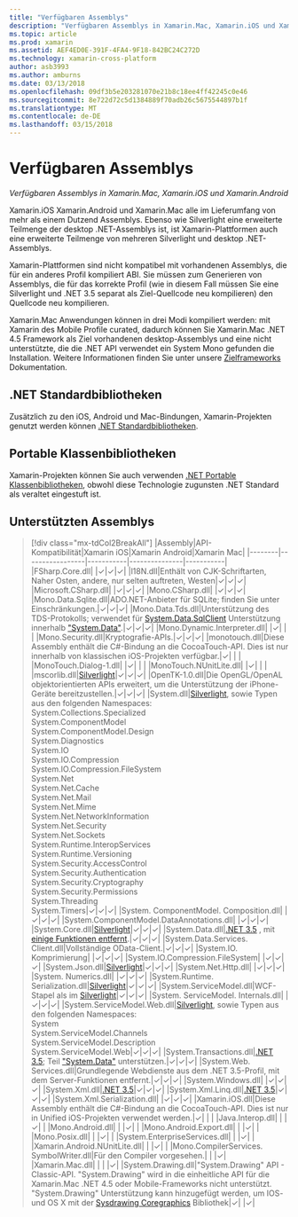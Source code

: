 ```yaml
---
title: "Verfügbaren Assemblys"
description: "Verfügbaren Assemblys in Xamarin.Mac, Xamarin.iOS und Xamarin.Android"
ms.topic: article
ms.prod: xamarin
ms.assetid: AEF4ED0E-391F-4FA4-9F18-842BC24C272D
ms.technology: xamarin-cross-platform
author: asb3993
ms.author: amburns
ms.date: 03/13/2018
ms.openlocfilehash: 09df3b5e203281070e21b8c18ee4ff42245c0e46
ms.sourcegitcommit: 8e722d72c5d1384889f70adb26c5675544897b1f
ms.translationtype: MT
ms.contentlocale: de-DE
ms.lasthandoff: 03/15/2018
---
```

# <a name="available-assemblies"></a>Verfügbaren Assemblys

_Verfügbaren Assemblys in Xamarin.Mac, Xamarin.iOS und Xamarin.Android_

Xamarin.iOS Xamarin.Android und Xamarin.Mac alle im Lieferumfang von mehr als einem Dutzend Assemblys. Ebenso wie Silverlight eine erweiterte Teilmenge der desktop .NET-Assemblys ist, ist Xamarin-Plattformen auch eine erweiterte Teilmenge von mehreren Silverlight und desktop .NET-Assemblys.

Xamarin-Plattformen sind nicht kompatibel mit vorhandenen Assemblys, die für ein anderes Profil kompiliert ABI. Sie müssen zum Generieren von Assemblys, die für das korrekte Profil (wie in diesem Fall müssen Sie eine Silverlight und .NET 3.5 separat als Ziel-Quellcode neu kompilieren) den Quellcode neu kompilieren.

Xamarin.Mac Anwendungen können in drei Modi kompiliert werden: mit Xamarin des Mobile Profile curated, dadurch können Sie Xamarin.Mac .NET 4.5 Framework als Ziel vorhandenen desktop-Assemblys und eine nicht unterstützte, die die .NET API verwendet ein System Mono gefunden die Installation. Weitere Informationen finden Sie unter unsere [Zielframeworks](~/mac/platform/target-framework.md) Dokumentation.


## <a name="net-standard-libraries"></a>.NET Standardbibliotheken

Zusätzlich zu den iOS, Android und Mac-Bindungen, Xamarin-Projekten genutzt werden können [.NET Standardbibliotheken](~/cross-platform/app-fundamentals/net-standard.md).

## <a name="portable-class-libraries"></a>Portable Klassenbibliotheken
 
Xamarin-Projekten können Sie auch verwenden [.NET Portable Klassenbibliotheken](~/cross-platform/app-fundamentals/pcl.md), obwohl diese Technologie zugunsten .NET Standard als veraltet eingestuft ist.

## <a name="supported-assemblies"></a>Unterstützten Assemblys

> [!div class="mx-tdCol2BreakAll"]
> |Assembly|API-Kompatibilität|Xamarin iOS|Xamarin Android|Xamarin Mac|
> |--------|-----------------|-----------|---------------|-----------|
> |FSharp.Core.dll| |✓|✓|✓|
> |l18N.dll|Enthält von CJK-Schriftarten, Naher Osten, andere, nur selten auftreten, Westen|✓|✓|✓|
> |Microsoft.CSharp.dll| |✓|✓|✓|
> |Mono.CSharp.dll| |✓|✓|✓|
> |Mono.Data.Sqlite.dll|ADO.NET-Anbieter für SQLite; finden Sie unter Einschränkungen.|✓|✓|✓|
> |Mono.Data.Tds.dll|Unterstützung des TDS-Protokolls; verwendet für [System.Data.SqlClient](https://developer.xamarin.com/api/namespace/System.Data.SqlClient/) Unterstützung innerhalb ["System.Data"](https://developer.xamarin.com/api/namespace/System.Data/).|✓|✓|✓|
> |Mono.Dynamic.&#8203;Interpreter.dll| |✓| | |
> |Mono.Security.dll|Kryptografie-APIs.|✓|✓|✓|
> |monotouch.dll|Diese Assembly enthält die C#-Bindung an die CocoaTouch-API. Dies ist nur innerhalb von klassischen iOS-Projekten verfügbar.|✓| | |
> |MonoTouch.&#8203;Dialog-1.dll| |✓| | |
> |MonoTouch.&#8203;NUnitLite.dll| |✓| | |
> |mscorlib.dll|[Silverlight](https://msdn.microsoft.com/en-us/library/cc838194(VS.95).aspx)|✓|✓|✓|
> |OpenTK-1.0.dll|Die OpenGL/OpenAL objektorientierten APIs erweitert, um die Unterstützung der iPhone-Geräte bereitzustellen.|✓|✓|✓|
> |System.dll|[Silverlight](https://msdn.microsoft.com/en-us/library/cc838194(VS.95).aspx), sowie Typen aus den folgenden Namespaces:<br />System.Collections.Specialized<br />System.&#8203;ComponentModel<br />System.ComponentModel.Design<br />System.Diagnostics<br />System.IO<br />System.IO.Compression<br />System.IO.Compression.FileSystem<br />System.Net<br />System.Net.Cache<br />System.Net.Mail<br />System.Net.Mime<br />System.Net.&#8203;NetworkInformation<br />System.Net.Security<br />System.Net.Sockets<br />System.Runtime.&#8203;InteropServices<br />System.Runtime.Versioning<br />System.Security.&#8203;AccessControl<br />System.Security.Authentication<br />System.Security.&#8203;Cryptography<br />System.Security.Permissions<br />System.Threading<br />System.Timers|✓|✓|✓|
> |System. &#8203;ComponentModel. &#8203;Composition.dll| |✓|✓|✓|
> |System.&#8203;ComponentModel.&#8203;DataAnnotations.dll| |✓|✓|✓|
> |System.Core.dll|[Silverlight](https://msdn.microsoft.com/en-us/library/cc838194(VS.95).aspx)|✓|✓|✓|
> |System.Data.dll|[.NET 3.5](http://msdn.microsoft.com/en-us/library/ms229335.aspx) , mit [einige Funktionen entfernt](~/ios/data-cloud/system.data.md).|✓|✓|✓|
> |System.Data.&#8203;Services.&#8203;Client.dll|Vollständige OData-Client.|✓|✓|✓|
> |System.IO. &#8203;Komprimierung| |✓|✓|✓|
> |System.IO.&#8203;Compression.&#8203;FileSystem| |✓|✓|✓|
> |System.Json.dll|[Silverlight](http://msdn.microsoft.com/en-us/library/cc838194(VS.95).aspx)|✓|✓|✓|
> |System.Net.&#8203;Http.dll| |✓|✓|✓|
> |System. &#8203;Numerics.dll| |✓|✓|✓|
> |System.Runtime.&#8203;Serialization.dll|[Silverlight](http://msdn.microsoft.com/en-us/library/cc838194(VS.95).aspx)|✓|✓|✓|
> |System.&#8203;ServiceModel.dll|WCF-Stapel als im [Silverlight](http://msdn.microsoft.com/en-us/library/cc838194(VS.95).aspx)|✓|✓|✓|
> |System. &#8203;ServiceModel. &#8203;Internals.dll| |✓|✓|✓|
> |System.&#8203;ServiceModel.&#8203;Web.dll|[Silverlight](http://msdn.microsoft.com/en-us/library/cc838194(VS.95).aspx), sowie Typen aus den folgenden Namespaces: <br />System<br />System.ServiceModel.Channels<br />System.ServiceModel.Description<br />System.ServiceModel.Web|✓|✓|✓|
> |System.&#8203;Transactions.dll|[.NET 3.5](http://msdn.microsoft.com/en-us/library/ms229335.aspx); Teil ["System.Data"](~/ios/data-cloud/system.data.md) unterstützen.|✓|✓|✓|
> |System.Web.&#8203;Services.dll|Grundlegende Webdienste aus dem .NET 3.5-Profil, mit dem Server-Funktionen entfernt.|✓|✓|✓|
> |System.&#8203;Windows.dll| |✓|✓|✓|
> |System.&#8203;Xml.dll|[.NET 3.5](http://msdn.microsoft.com/en-us/library/ms229335.aspx)|✓|✓|✓|
> |System.Xml.&#8203;Linq.dll|[.NET 3.5](http://msdn.microsoft.com/en-us/library/ms229335.aspx)|✓|✓|✓|
> |System.Xml.Serialization.dll| |✓|✓|✓|
> |Xamarin.iOS.dll|Diese Assembly enthält die C#-Bindung an die CocoaTouch-API. Dies ist nur in Unified iOS-Projekten verwendet werden.|✓| | |
> |Java.Interop.dll| | |✓| |
> |Mono.Android.dll| | |✓| |
> |Mono.Android.&#8203;Export.dll| | |✓| |
> |Mono.Posix.dll| | |✓| |
> |System.&#8203;EnterpriseServices.dll| | |✓| |
> |Xamarin.Android.&#8203;NUnitLite.dll| | |✓| |
> |Mono.CompilerServices.&#8203;SymbolWriter.dll|Für den Compiler vorgesehen.| | |✓|
> |Xamarin.Mac.dll| | | |✓|
> |System.&#8203;Drawing.dll|"System.Drawing" API - Classic-API. "System.Drawing" wird in die einheitliche API für die Xamarin.Mac .NET 4.5 oder Mobile-Frameworks nicht unterstützt. "System.Drawing" Unterstützung kann hinzugefügt werden, um IOS- und OS X mit der [Sysdrawing Coregraphics](https://github.com/mono/sysdrawing-coregraphics) Bibliothek|✓| |✓|

